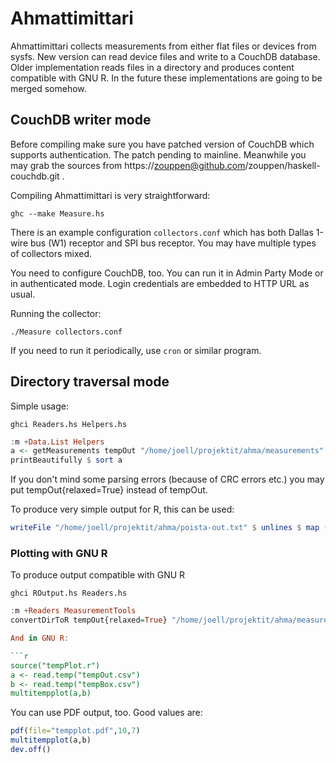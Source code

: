 # Ahmattimittari

Ahmattimittari collects measurements from either flat files or devices
from sysfs. New version can read device files and write to a CouchDB
database. Older implementation reads files in a directory and produces
content compatible with GNU R. In the future these implementations are
going to be merged somehow.

## CouchDB writer mode

Before compiling make sure you have patched version of CouchDB which
supports authentication. The patch pending to mainline. Meanwhile you
may grab the sources from
https://zouppen@github.com/zouppen/haskell-couchdb.git .

Compiling Ahmattimittari is very straightforward:

    ghc --make Measure.hs

There is an example configuration `collectors.conf` which has both
Dallas 1-wire bus (W1) receptor and SPI bus receptor. You may have
multiple types of collectors mixed.

You need to configure CouchDB, too. You can run it in Admin Party Mode
or in authenticated mode. Login credentials are embedded to HTTP URL
as usual.

Running the collector:

    ./Measure collectors.conf

If you need to run it periodically, use `cron` or similar program.

## Directory traversal mode

Simple usage:

    ghci Readers.hs Helpers.hs

```haskell
:m +Data.List Helpers
a <- getMeasurements tempOut "/home/joell/projektit/ahma/measurements"
printBeautifully $ sort a
```

If you don't mind some parsing errors (because of CRC errors etc.) you
may put tempOut{relaxed=True} instead of tempOut.

To produce very simple output for R, this can be used:

```haskell
writeFile "/home/joell/projektit/ahma/poista-out.txt" $ unlines $ map (\(x,y) -> concat ["\"",show x,"\",",show y]) $ catMaybes $sort a
```

### Plotting with GNU R

To produce output compatible with GNU R

    ghci ROutput.hs Readers.hs

```haskell
:m +Readers MeasurementTools
convertDirToR tempOut{relaxed=True} "/home/joell/projektit/ahma/measurements" "/home/joell/projektit/ahma/tempOut.csv"

And in GNU R:

```r
source("tempPlot.r")
a <- read.temp("tempOut.csv")
b <- read.temp("tempBox.csv")
multitempplot(a,b)
```

You can use PDF output, too. Good values are:

```r
pdf(file="tempplot.pdf",10,7)
multitempplot(a,b)
dev.off()
```
